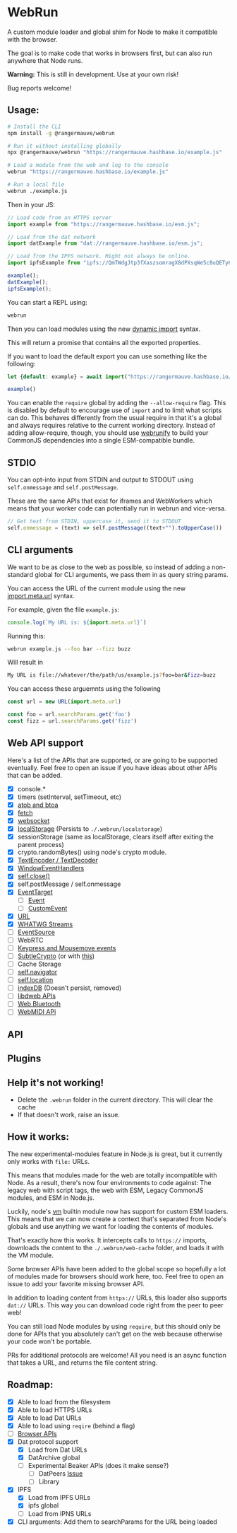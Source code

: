 # WebRun
A custom module loader and global shim for Node to make it compatible with the browser.

The goal is to make code that works in browsers first, but can also run anywhere that Node runs.

**Warning:** This is still in development. Use at your own risk!

Bug reports welcome!

## Usage:

```bash
# Install the CLI
npm install -g @rangermauve/webrun

# Run it without installing globally
npx @rangermauve/webrun "https://rangermauve.hashbase.io/example.js"

# Load a module from the web and log to the console
webrun "https://rangermauve.hashbase.io/example.js"

# Run a local file
webrun ./example.js
```

Then in your JS:

```javascript
// Load code from an HTTPS server
import example from "https://rangermauve.hashbase.io/esm.js";

// Load from the dat network
import datExample from "dat://rangermauve.hashbase.io/esm.js";

// Load from the IPFS network. Might not always be online.
import ipfsExample from "ipfs://QmTWdgJtp3fXaszsomragX8dPXsqWe5c8uQETy6NkFJ7xA";

example();
datExample();
ipfsExample();
```

You can start a REPL using:

```bash
webrun
```

Then you can load modules using the new [dynamic import](https://github.com/tc39/proposal-dynamic-import) syntax.

This will return a promise that contains all the exported properties.

If you want to load the default export you can use something like the following:

```javascript
let {default: example} = await import("https://rangermauve.hashbase.io/esm.js")

example()
```

You can enable the `require` global by adding the `--allow-require` flag. This is disabled by default to encourage use of `import` and to limit what scripts can do. This behaves differently from the usual require in that it's a global and always requires relative to the current working directory. Instead of adding allow-require, though, you should use [webrunify](https://github.com/brechtcs/webrunify) to build your CommonJS dependencies into a single ESM-compatible bundle.

## STDIO

You can opt-into input from STDIN and output to STDOUT using `self.onmessage` and `self.postMessage`.

These are the same APIs that exist for iframes and WebWorkers which means that your worker code can potentially run in webrun and vice-versa.

```javascript
// Get text from STDIN, uppercase it, send it to STDOUT
self.onmessage = (text) => self.postMessage((text+"").toUpperCase())
```

## CLI arguments

We want to be as close to the web as possible, so instead of adding a non-standard global for CLI arguments, we pass them in as query string params.

You can access the URL of the current module using the new [import.meta.url](https://developer.mozilla.org/en-US/docs/Web/JavaScript/Reference/Statements/import.meta) syntax.

For example, given the file `example.js`:

```javascript
console.log(`My URL is: ${import.meta.url}`)
```

Running this:

```bash
webrun example.js --foo bar --fizz buzz
```

Will result in

```bash
My URL is file://whatever/the/path/us/example.js?foo=bar&fizz=buzz
```

You can access these arguemnts using the following

```javascript
const url = new URL(import.meta.url)

const foo = url.searchParams.get('foo')
const fizz = url.searchParams.get('fizz')
```

## Web API support

Here's a list of the APIs that are supported, or are going to be supported eventually. Feel free to open an issue if you have ideas about other APIs that can be added.

- [x] console.*
- [x] timers (setInterval, setTimeout, etc)
- [x] [atob and btoa](https://www.npmjs.com/package/abab)
- [x] [fetch](https://www.npmjs.com/package/node-fetch)
- [x] [websocket](https://www.npmjs.com/package/ws)
- [x] [localStorage](https://www.npmjs.com/package/node-localstorage) (Persists to `./.webrun/localstorage`)
- [x] sessionStorage (same as localStorage, clears itself after exiting the parent process)
- [x] crypto.randomBytes() using node's crypto module.
- [x] [TextEncoder / TextDecoder](https://github.com/modulesio/text-encoder)
- [x] [WindowEventHandlers](https://developer.mozilla.org/en-US/docs/Web/API/WindowEventHandlers)
- [x] [self.close()](https://developer.mozilla.org/en-US/docs/Web/API/Window/close)
- [x] self.postMessage / self.onmessage
- [x] [EventTarget](https://github.com/WebReflection/event-target)
	- [ ] [Event](https://developer.mozilla.org/en-US/docs/Web/API/Event/Event)
	- [ ] [CustomEvent](https://developer.mozilla.org/en-US/docs/Web/API/CustomEvent/CustomEvent)
- [x] [URL](https://developer.mozilla.org/en-US/docs/Web/API/URL)
- [x] [WHATWG Streams](https://github.com/MattiasBuelens/web-streams-polyfill)
- [ ] [EventSource](https://developer.mozilla.org/en-US/docs/Web/API/EventSource)
- [ ] WebRTC
- [ ] [Keypress and Mousemove events](https://github.com/TooTallNate/keypress)
- [ ] [SubtleCrypto](https://github.com/PeculiarVentures/node-webcrypto-p11) (or with [this](https://github.com/PeculiarVentures/node-webcrypto-ossl))
- [ ] Cache Storage
- [ ] [self.navigator](https://developer.mozilla.org/en-US/docs/Web/API/WorkerGlobalScope/navigator)
- [ ] [self.location](https://developer.mozilla.org/en-US/docs/Web/API/WorkerGlobalScope/location)
- [ ] [indexDB](https://www.npmjs.com/package/fake-indexeddb) (Doesn't persist, removed)
- [ ] [libdweb APIs](https://github.com/mozilla/libdweb)
- [ ] [Web Bluetooth](https://github.com/thegecko/webbluetooth)
- [ ] [WebMIDI APi](https://github.com/jazz-soft/JZZ)

## API

## Plugins

## Help it's not working!

- Delete the `.webrun` folder in the current directory. This will clear the cache
- If that doesn't work, raise an issue.

## How it works:

The new experimental-modules feature in Node.js is great, but it currently only works with `file:` URLs.

This means that modules made for the web are totally incompatible with Node. As a result, there's now four environments to code against: The legacy web with script tags, the web with ESM, Legacy CommonJS modules, and ESM in Node.js.

Luckily, node's [vm](https://nodejs.org/api/vm.html#vm_module_link_linker) builtin module now has support for custom ESM loaders. This means that we can now create a context that's separated from Node's globals and use anything we want for loading the contents of modules.

That's exactly how this works. It intercepts calls to `https://` imports, downloads the content to the `./.webrun/web-cache` folder, and loads it with the VM module.

Some browser APIs have been added to the global scope so hopefully a lot of modules made for browsers should work here, too. Feel free to open an issue to add your favorite missing browser API.

In addition to loading content from `https://` URLs, this loader also supports `dat://` URLs. This way you can download code right from the peer to peer web!

You can still load Node modules by using `require`, but this should only be done for APIs that you absolutely can't get on the web because otherwise your code won't be portable.

PRs for additional protocols are welcome! All you need is an async function that takes a URL, and returns the file content string.

## Roadmap:

- [x] Able to load from the filesystem
- [x] Able to load HTTPS URLs
- [x] Able to load Dat URLs
- [x] Able to load using `reqire` (behind a flag)
- [ ] [Browser APIs]()
- [x] Dat protocol support
	- [x] Load from Dat URLs
	- [x] DatArchive global
	- [ ] Experimental Beaker APIs (does it make sense?)
		- [ ] DatPeers [Issue](https://github.com/beakerbrowser/dat-node/issues/3)
		- [ ] Library
- [x] IPFS
	- [x] Load from IPFS URLs
	- [x] ipfs global
	- [ ] Load from IPNS URLs
- [x] CLI arguments: Add them to searchParams for the URL being loaded
